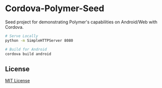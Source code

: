 Cordova-Polymer-Seed
====================

Seed project for demonstrating Polymer's capabilities on Android/Web with Cordova.
<!--
<img src="http://i.imgur.com/f5UxZn8.png"></img>
-->
```sh
# Serve Locally
python -m SimpleHTTPServer 8080

# Build for Android
cordova build android
```
## License
[MIT License](LICENSE)
